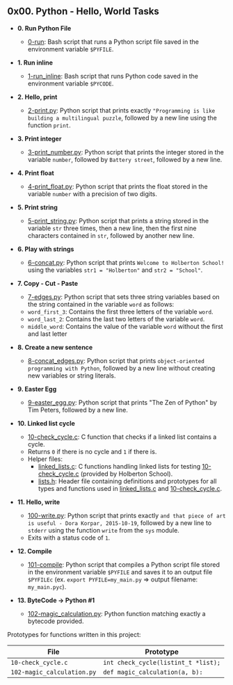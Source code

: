 ## 0x00. Python - Hello, World Tasks

- **0. Run Python File**

  - [0-run](./0-run): Bash script that runs a Python script file saved
    in the environment variable `$PYFILE`.

- **1. Run inline**

  - [1-run_inline](./1-run_inline): Bash script that runs Python code saved in the
    environment variable `$PYCODE`.

- **2. Hello, print**

  - [2-print.py](./2-print.py): Python script that prints exactly `"Programming is
like building a multilingual puzzle`, followed by a new line using the function `print`.

- **3. Print integer**

  - [3-print_number.py](./3-print_number.py): Python script that prints the integer stored
    in the variable `number`, followed by `Battery street`, followed by a new line.

- **4. Print float**

  - [4-print_float.py](./4-print_float.py): Python script that prints the float stored
    in the variable `number` with a precision of two digits.

- **5. Print string**

  - [5-print_string.py](./5-print_string.py): Python script that prints a string stored
    in the variable `str` three times, then a new line, then the first nine characters
    contained in `str`, followed by another new line.

- **6. Play with strings**

  - [6-concat.py](./6-concat.py): Python script that prints `Welcome to Holberton
School!` using the variables `str1 = "Holberton"` and `str2 = "School"`.

- **7. Copy - Cut - Paste**

  - [7-edges.py](./7-edges.py): Python script that sets three string variables based
    on the string contained in the variable `word` as follows:
  - `word_first_3`: Contains the first three letters of the variable `word`.
  - `word_last_2`: Contains the last two letters of the variable `word`.
  - `middle_word`: Contains the value of the variable `word` without the first and last letter

- **8. Create a new sentence**

  - [8-concat_edges.py](./8-concat_edges.py): Python script that prints `object-oriented
programming with Python`, followed by a new line without creating new variables or
    string literals.

- **9. Easter Egg**

  - [9-easter_egg.py](./9-easter_egg.py): Python script that prints "The Zen of Python" by
    Tim Peters, followed by a new line.

- **10. Linked list cycle**

  - [10-check_cycle.c](./10-check_cycle.c): C function that checks if a linked list
    contains a cycle.
  - Returns `0` if there is no cycle and `1` if there is.
  - Helper files:
    - [linked_lists.c](./linked_lists.c): C functions handling linked lists for testing
      [10-check_cycle.c](./10-check_cycle.c) (provided by Holberton School).
    - [lists.h](./lists.h): Header file containing definitions and prototypes for
      all types and functions used in [linked_lists.c](./linked_lists.c) and
      [10-check_cycle.c](./10-check_cycle.c).

- **11. Hello, write**

  - [100-write.py](./100-write.py): Python script that prints exactly `and that piece of
art is useful - Dora Korpar, 2015-10-19`, followed by a new line to `stderr` using
    the function `write` from the `sys` module.
  - Exits with a status code of `1`.

- **12. Compile**

  - [101-compile](./101-compile): Python script that compiles a Python script file stored
    in the environment variable `$PYFILE` and saves it to an output file
    `$PYFILEc` (ex. `export PYFILE=my_main.py` => output filename: `my_main.pyc`).

- **13. ByteCode -> Python #1**
  - [102-magic_calculation.py](./103-magic_calculation.py): Python function matching exactly
    a bytecode provided.


Prototypes for functions written in this project:

| File                       | Prototype                           |
| -------------------------- | ----------------------------------- |
| `10-check_cycle.c`         | `int check_cycle(listint_t *list);` |
| `102-magic_calculation.py` | `def magic_calculation(a, b):`      |
